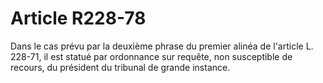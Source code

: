 # Article R228-78

Dans le cas prévu par la deuxième phrase du premier alinéa de l'article L. 228-71, il est statué par ordonnance sur requête, non susceptible de recours, du président du tribunal de grande instance.
